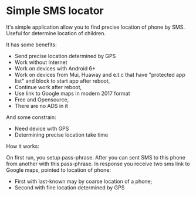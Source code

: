 # Simple SMS locator
It's simple application allow you to find precise location of phone by SMS.
Useful for determine location of children.

It has some benefits:

- Send precise location determined by GPS
- Work without Internet
- Work on devices with Android 6+
- Work on devices from Mui, Huaway and e.t.c that have "protected app list" and block to start app after reboot,
- Continue work after reboot,
- Use link to Google maps in modern 2017 format
- Free and Opensource,
- There are no ADS in it

And some constrain:
- Need device with GPS
- Determining precise location take time


How it works:

On first run, you setup pass-phrase. After you can sent SMS to this phone from another with this pass-phrase. In response you receive two sms link to Google maps, pointed to location of phone:
- First with last-known may by coarse location of a phone;
- Second with fine location determined by GPS
